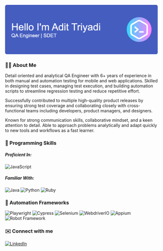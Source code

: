 <!-- <h1 align="center">Hi, I'm Adit Triyadi 👋</h1>
<p align="center">QA Engineer | Automation Enthusiast | 6+ Years Experience</p> -->


![Adit](img/aa.png)
### 👨‍💻 About Me

Detail oriented and analytical QA Engineer with 6+ years of experience in both manual and automation testing for mobile and web applications. Skilled in designing test cases, managing test execution, and building automation scripts to streamline regression testing and reduce repetitive effort.

Successfully contributed to multiple high-quality product releases by ensuring strong test coverage and collaborating closely with cross-functional teams including developers, product managers, and designers.

Known for strong communication skills, collaborative mindset, and a keen attention to detail. Able to approach problems analytically and adapt quickly to new tools and workflows as a fast learner.

### 🥇 Programming Skills
##### Proficient In:
![JavaScript](https://img.shields.io/badge/JavaScript-F7DF1E?logo=javascript&logoColor=black&style=for-the-badge)

##### Familiar With:
![Java](https://img.shields.io/badge/Java-EA2D2E?style=for-the-badge&logo=java&logoColor=white)  ![Python](https://img.shields.io/badge/Python-FFD43B?style=for-the-badge&logo=python&logoColor=blue)  ![Ruby](https://img.shields.io/badge/Ruby-CC342D?style=for-the-badge&logo=ruby&logoColor=white)

### 🥇 Automation Frameworks
![Playwright](https://img.shields.io/badge/Playwright-45ba4b?style=for-the-badge&logo=Playwright&logoColor=white) ![Cypress](https://img.shields.io/badge/Cypress-17202C?style=for-the-badge&logo=cypress&logoColor=white) ![Selenium](https://img.shields.io/badge/Selenium-43B02A?style=for-the-badge&logo=Selenium&logoColor=white) ![WebdriverIO](https://img.shields.io/badge/WebdriverIO-E10033?style=for-the-badge&logo=webdriverio&logoColor=white) ![Appium](https://img.shields.io/badge/Appium-47226C?style=for-the-badge&logo=appium&logoColor=white) ![Robot Framework](https://img.shields.io/badge/Robot_Framework-000000?style=for-the-badge)

### ✉️ Connect with me

[![LinkedIn](https://img.shields.io/badge/LinkedIn-0A66C2?style=for-the-badge&logo=linkedin&logoColor=white)](https://www.linkedin.com/in/adittriyadi/)